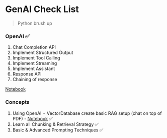 # GenAI Check List

> Python brush up

### OpenAI ✅

1. Chat Completion API
2. Implement Structured Output
3. Implement Tool Calling
4. Implement Streaming
5. Implement Assistant
6. Response API
7. Chaining of response

[Notebook](../../notebooks/OpenAI_Introduction.ipynb)

### Concepts

1. Using OpenAI + VectorDatabase create basic RAG setup (chat on top of PDF) - [Notebook](../../notebooks/Simple_RAG_Application.ipynb) ✅
2. Learn all Chunking & Retrieval Strategy ✅
3. Basic & Advanced Prompting Techniques ✅
